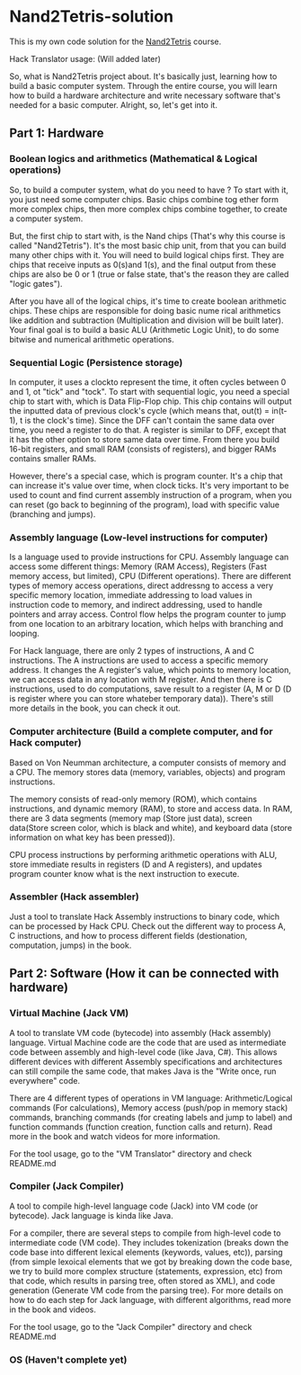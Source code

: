 # Nand2Tetris-solution
This is my own code solution for the [Nand2Tetris](https://www.nand2tetris.org/) course.

Hack Translator usage: (Will added later)

So, what is Nand2Tetris project about. It's basically just, learning how to build a basic computer system. Through the entire course, you will learn how to build a hardware architecture and write necessary software that's needed for a basic computer. Alright, so, let's get into it.

## Part 1: Hardware
### Boolean logics and arithmetics (Mathematical & Logical operations)
So, to build a computer system, what do you need to have ? To start with it, you just need some computer chips. Basic chips combine tog
ether form more complex chips, then more complex chips combine together, to create a computer system.

But, the first chip to start with, is the Nand chips (That's why this course is called "Nand2Tetris"). It's the most basic chip unit, from that you can build many other chips with it. You will need to build logical chips first. They are chips that receive inputs as 0(s)and 1(s), and the final output from these chips are also be 0 or 1 (true or false state, that's the reason they are called "logic gates").

After you have all of the logical chips, it's time to create boolean arithmetic chips. These chips are responsible for doing basic nume
rical arithmetics like addition and subtraction (Multiplication and division will be built later). Your final goal is to build a basic
ALU (Arithmetic Logic Unit), to do some bitwise and numerical arithmetic operations.
### Sequential Logic (Persistence storage)
In computer, it uses a clockto represent the time, it often cycles between 0 and 1, ot "tick" and "tock". To start with sequential logic, you need a special chip to start with, which is Data Flip-Flop chip. This chip contains will output the inputted data of previous clock's cycle (which means that, out(t) = in(t-1), t is the clock's time). Since the DFF can't contain the same data over time, you need a register to do that. A register is similar to DFF, except that it has the other option to store same data over time. From there you build 16-bit registers, and small RAM (consists of registers), and bigger RAMs contains smaller RAMs.

However, there's a special case, which is program counter. It's a chip that can increase it's value over time, when clock ticks. It's very important to be used to count and find current assembly instruction of a program, when you can reset (go back to beginning of the program), load with specific value (branching and jumps).

### Assembly language (Low-level instructions for computer)
Is a language used to provide instructions for CPU. Assembly language can access some different things: Memory (RAM Access), Registers (Fast memory access, but limited), CPU (Different operations). There are different types of memory access operations, direct addressng to access a very specific memory location, immediate addressing to load values in instruction code to memory, and indirect addressing, used to handle pointers and array access. Control flow helps the program counter to jump from one location to an arbitrary location, which helps with branching and looping. 

For Hack language, there are only 2 types of instructions, A and C instructions. The A instructions are used to access a specific memory address. It changes the A register's value, which points to memory location, we can access data in any location with M register. And then there is C instructions, used to do computations, save result to a register (A, M or D (D is register where you can store whateber temporary data)). There's still more details in the book, you can check it out.

### Computer architecture (Build a complete computer, and for Hack computer)
Based on Von Neumman architecture, a computer consists of memory and a CPU. The memory stores data (memory, variables, objects) and program instructions. 

The memory consists of read-only memory (ROM), which contains instructions, and dynamic memory (RAM), to store and access data. In RAM, there are 3 data segments (memory map (Store just data), screen data(Store screen color, which is black and white), and keyboard data (store information on what key has been pressed)). 

CPU process instructions by performing arithmetic operations with ALU, store immediate results in registers (D and A registers), and updates program counter know what is the next instruction to execute.

### Assembler (Hack assembler)
Just a tool to translate Hack Assembly instructions to binary code, which can be processed by Hack CPU. Check out the different way to process A, C instructions, and how to process different fields (destionation, computation, jumps) in the book.

## Part 2: Software (How it can be connected with hardware)

### Virtual Machine (Jack VM)
A tool to translate VM code (bytecode) into assembly (Hack assembly) language. Virtual Machine code are the code that are used as intermediate code between assembly and high-level code (like Java, C#). This allows different devices with different Assembly specifications and architectures can still compile the same code, that makes Java is the "Write once, run everywhere" code. 

There are 4 different types of operations in VM language: Arithmetic/Logical commands (For calculations), Memory access (push/pop in memory stack) commands, branching commands (for creating labels and jump to label) and function commands (function creation, function calls and return). Read more in the book and watch videos for more information.

For the tool usage, go to the "VM Translator" directory and check README.md

### Compiler (Jack Compiler)
A tool to compile high-level language code (Jack) into VM code (or bytecode). Jack language is kinda like Java. 

For a compiler, there are several steps to compile from high-level code to intermediate code (VM code). They includes tokenization (breaks down the code base into different lexical elements (keywords, values, etc)), parsing (from simple lexoical elements that we got by breaking down the code base, we try to build more complex structure (statements, expression, etc) from that code, which results in parsing tree, often stored as XML), and code generation (Generate VM code from the parsing tree). For more details on how to do each step for Jack language, with different algorithms, read more in the book and videos.

For the tool usage, go to the "Jack Compiler" directory and check README.md

### OS (Haven't complete yet)
